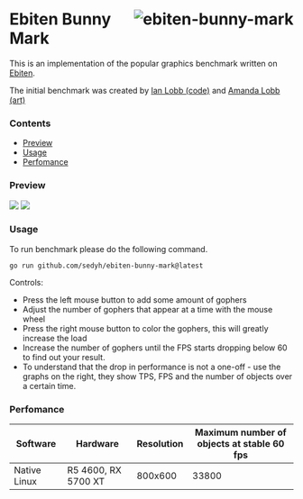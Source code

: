 # <img align="right" src="https://user-images.githubusercontent.com/19890545/147268423-d643c63a-96d2-40d1-9791-6cd842dc5647.png" alt="ebiten-bunny-mark" title="ebiten-bunny-mark" /> Ebiten Bunny Mark

This is an implementation of the popular graphics benchmark written on [Ebiten](https://ebiten.org/).

The initial benchmark was created by [Ian Lobb (code)](http://blog.iainlobb.com/2010/11/display-list-vs-blitting-results.html)
and [Amanda Lobb (art)](http://amandalobb.com/)

### Contents

- [Preview](#preview)
- [Usage](#usage)
- [Perfomance](#perfomance)

### Preview

<img src="https://user-images.githubusercontent.com/19890545/147268942-4c939aee-1c30-42d8-b792-39021fd62568.gif">
<img src="https://user-images.githubusercontent.com/19890545/147268946-e6ff7293-9715-472c-aba1-5dd04690d79c.gif">

### Usage

To run benchmark please do the following command.

```
go run github.com/sedyh/ebiten-bunny-mark@latest
```

Controls:

- Press the left mouse button to add some amount of gophers 
- Adjust the number of gophers that appear at a time with the mouse wheel
- Press the right mouse button to color the gophers, this will greatly increase the load
- Increase the number of gophers until the FPS starts dropping below 60 to find out your result.
- To understand that the drop in performance is not a one-off - use the graphs on the right, they show TPS, FPS and the number of objects over a certain time.


### Perfomance

| Software     | Hardware            | Resolution | Maximum number of objects at stable 60 fps |
|--------------|---------------------|------------|--------------------------------------------|
| Native Linux | R5 4600, RX 5700 XT | 800x600    | 33800                                      |
